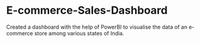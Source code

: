# E-commerce-Sales-Dashboard
Created a dashboard with the help of PowerBI to visualise the data of an e-commerce store among various states of India.
